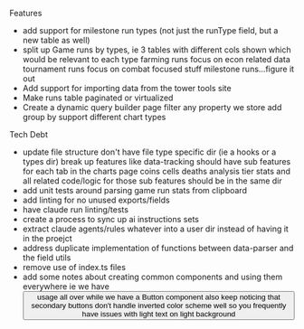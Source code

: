 Features
- add support for milestone run types (not just the runType field, but a new table as well)
- split up Game runs by types, ie 3 tables with different cols shown which would be relevant to each type
    farming runs focus on econ related data
    tournament runs focus on combat focused stuff
    milestone runs...figure it out
- Add support for importing data from the tower tools site    
- Make runs table paginated or virtualized
- Create a dynamic query builder page
    filter any property we store
    add group by
    support different chart types

Tech Debt
- update file structure
    don't have file type specific dir (ie a hooks or a types dir)
    break up features
        like data-tracking should have sub features for each tab in the charts page
            coins
            cells
            deaths analysis
            tier stats
        and all related code/logic for those sub features should be in the same dir
- add unit tests around parsing game run stats from clipboard
- add linting for no unused exports/fields
- have claude run linting/tests
- create a process to sync up ai instructions sets
- extract claude agents/rules whatever into a user dir instead of having it in the proejct    
- address duplicate implementation of functions between data-parser and the field utils
- remove use of index.ts files
- add some notes about creating common components and using them everywhere
    ie we have <button> usage all over while we have a Button component
    also keep noticing that secondary buttons don't handle inverted color scheme well
    so you frequently have issues with light text on light background